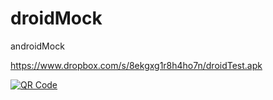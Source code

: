 droidMock
=========

androidMock



https://www.dropbox.com/s/8ekgxg1r8h4ho7n/droidTest.apk

<a href="https://www.the-qrcode-generator.com/"><img src="http://chart.apis.google.com/chart?chs=200x200&amp;cht=qr&amp;chld=|1&amp;chl=https%3A%2F%2Fwww.dropbox.com%2Fs%2F8ekgxg1r8h4ho7n%2FdroidTest.apk" alt="QR Code" /></a>
